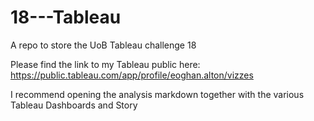 # 18---Tableau
A repo to store the UoB Tableau challenge 18

Please find the link to my Tableau public here: https://public.tableau.com/app/profile/eoghan.alton/vizzes

I recommend opening the analysis markdown together with the various Tableau Dashboards and Story
